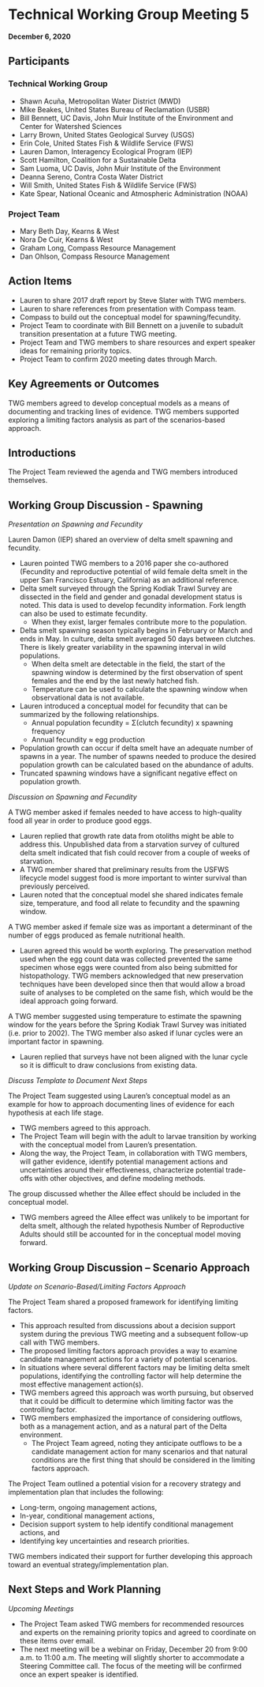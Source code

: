 # Technical Working Group Meeting 5

**December 6, 2020**

## Participants

### Technical Working Group
* Shawn Acuña, Metropolitan Water District (MWD)
* Mike Beakes, United States Bureau of Reclamation (USBR)
* Bill Bennett, UC Davis, John Muir Institute of the Environment and Center for Watershed Sciences
* Larry Brown, United States Geological Survey (USGS)
* Erin Cole, United States Fish & Wildlife Service (FWS)
* Lauren Damon, Interagency Ecological Program (IEP)
* Scott Hamilton, Coalition for a Sustainable Delta
* Sam Luoma, UC Davis, John Muir Institute of the Environment
* Deanna Sereno, Contra Costa Water District
* Will Smith, United States Fish & Wildlife Service (FWS)
* Kate Spear, National Oceanic and Atmospheric Administration (NOAA)


### Project Team
* Mary Beth Day, Kearns & West
* Nora De Cuir, Kearns & West 
* Graham Long, Compass Resource Management
* Dan Ohlson, Compass Resource Management


## Action Items
* Lauren to share 2017 draft report by Steve Slater with TWG members.
* Lauren to share references from presentation with Compass team.
* Compass to build out the conceptual model for spawning/fecundity.
* Project Team to coordinate with Bill Bennett on a juvenile to subadult transition presentation at a future TWG meeting.
* Project Team and TWG members to share resources and expert speaker ideas for remaining priority topics.
* Project Team to confirm 2020 meeting dates through March.


## Key Agreements or Outcomes 
TWG members agreed to develop conceptual models as a means of documenting and tracking lines of evidence. TWG members supported exploring a limiting factors analysis as part of the scenarios-based approach.

## Introductions
The Project Team reviewed the agenda and TWG members introduced themselves. 

## Working Group Discussion - Spawning

*Presentation on Spawning and Fecundity*

Lauren Damon (IEP) shared an overview of delta smelt spawning and fecundity.

* Lauren pointed TWG members to a 2016 paper she co-authored (Fecundity and reproductive potential of wild female delta smelt in the upper San Francisco Estuary, California) as an additional reference.
* Delta smelt surveyed through the Spring Kodiak Trawl Survey are dissected in the field and gender and gonadal development status is noted. This data is used to develop fecundity information. Fork length can also be used to estimate fecundity.
    * When they exist, larger females contribute more to the population.
* Delta smelt spawning season typically begins in February or March and ends in May. In culture, delta smelt averaged 50 days between clutches. There is likely greater variability in the spawning interval in wild populations.
    * When delta smelt are detectable in the field, the start of the spawning window is determined by the first observation of spent females and the end by the last newly hatched fish.
    * Temperature can be used to calculate the spawning window when observational data is not available.
* Lauren introduced a conceptual model for fecundity that can be summarized by the following relationships.
    * Annual population fecundity = Σ(clutch fecundity) x spawning frequency
    * Annual fecundity ≈ egg production
* Population growth can occur if delta smelt have an adequate number of spawns in a year. The number of spawns needed to produce the desired population growth can be calculated based on the abundance of adults.
* Truncated spawning windows have a significant negative effect on population growth.


*Discussion on Spawning and Fecundity*

A TWG member asked if females needed to have access to high-quality food all year in order to produce good eggs.

* Lauren replied that growth rate data from otoliths might be able to address this. Unpublished data from a starvation survey of cultured delta smelt indicated that fish could recover from a couple of weeks of starvation.
* A TWG member shared that preliminary results from the USFWS lifecycle model suggest food is more important to winter survival than previously perceived.
* Lauren noted that the conceptual model she shared indicates female size, temperature, and food all relate to fecundity and the spawning window.


A TWG member asked if female size was as important a determinant of the number of eggs produced as female nutritional health.

* Lauren agreed this would be worth exploring. The preservation method used when the egg count data was collected prevented the same specimen whose eggs were counted from also being submitted for histopathology. TWG members acknowledged that new preservation techniques have been developed since then that would allow a broad suite of analyses to be completed on the same fish, which would be the ideal approach going forward.

A TWG member suggested using temperature to estimate the spawning window for the years before the Spring Kodiak Trawl Survey was initiated (i.e. prior to 2002). The TWG member also asked if lunar cycles were an important factor in spawning.

* Lauren replied that surveys have not been aligned with the lunar cycle so it is difficult to draw conclusions from existing data.


*Discuss Template to Document Next Steps*


The Project Team suggested using Lauren’s conceptual model as an example for how to approach documenting lines of evidence for each hypothesis at each life stage. 

* TWG members agreed to this approach. 
* The Project Team will begin with the adult to larvae transition by working with the conceptual model from Lauren’s presentation. 
* Along the way, the Project Team, in collaboration with TWG members, will gather evidence, identify potential management actions and uncertainties around their effectiveness, characterize potential trade-offs with other objectives, and define modeling methods.

The group discussed whether the Allee effect should be included in the conceptual model. 

* TWG members agreed the Allee effect was unlikely to be important for delta smelt, although the related hypothesis Number of Reproductive Adults should still be accounted for in the conceptual model moving forward.

## Working Group Discussion – Scenario Approach

*Update on Scenario-Based/Limiting Factors Approach*


The Project Team shared a proposed framework for identifying limiting factors. 

* This approach resulted from discussions about a decision support system during the previous TWG meeting and a subsequent follow-up call with TWG members. 
* The proposed limiting factors approach provides a way to examine candidate management actions for a variety of potential scenarios. 
* In situations where several different factors may be limiting delta smelt populations, identifying the controlling factor will help determine the most effective management action(s).
* TWG members agreed this approach was worth pursuing, but observed that it could be difficult to determine which limiting factor was the controlling factor.
* TWG members emphasized the importance of considering outflows, both as a management action, and as a natural part of the Delta environment. 
    * The Project Team agreed, noting they anticipate outflows to be a candidate management action for many scenarios and that natural conditions are the first thing that should be considered in the limiting factors approach.


The Project Team outlined a potential vision for a recovery strategy and implementation plan that includes the following:

* Long-term, ongoing management actions,
* In-year, conditional management actions,
* Decision support system to help identify conditional management actions, and
* Identifying key uncertainties and research priorities.
 

TWG members indicated their support for further developing this approach toward an eventual strategy/implementation plan.
 
## Next Steps and Work Planning

*Upcoming Meetings*

* The Project Team asked TWG members for recommended resources and experts on the remaining priority topics and agreed to coordinate on these items over email. 
* The next meeting will be a webinar on Friday, December 20 from 9:00 a.m. to 11:00 a.m. The meeting will slightly shorter to accommodate a Steering Committee call. The focus of the meeting will be confirmed once an expert speaker is identified.
